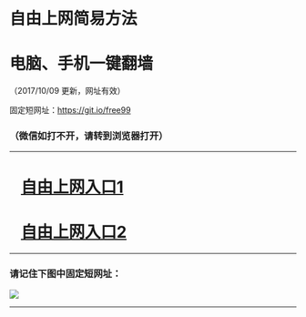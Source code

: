 ﻿# 自由上网简易方法

# 电脑、手机一键翻墙

（2017/10/09 更新，网址有效）

固定短网址：https://git.io/free99

### （微信如打不开，请转到浏览器打开）


***





# &nbsp;&nbsp; <a href="http://ft407114707.fwq-tz-1001.info/fwqtz01.html?t=100900121268 " target="_blank">自由上网入口1</a>
# &nbsp;&nbsp; <a href="http://ft3215324031.fwq-tz-1002.info/fwqtz02.html?t=100900125910 " target="_blank">自由上网入口2</a>
***

### 请记住下图中固定短网址：

<img src="https://s3-us-west-2.amazonaws.com/fwq-1001/yjfq-20170905okok.png" /> 


***

